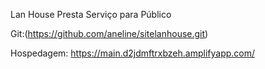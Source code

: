 Lan House Presta Serviço para Público

Git:(https://github.com/aneline/sitelanhouse.git)

Hospedagem: https://main.d2jdmftrxbzeh.amplifyapp.com/
